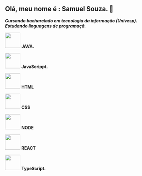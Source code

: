 
## Olá, meu nome é : Samuel Souza. 👋
***Cursando bacharelado em tecnologia da informação (Univesp).
Estudando linguagens de programaçã.***


<img width='50' height='50' src="https://cdn.jsdelivr.net/gh/devicons/devicon@latest/icons/java/java-original.svg" />  **JAVA.**       

             
          
  <img width='50' height='50' src="https://cdn.jsdelivr.net/gh/devicons/devicon@latest/icons/javascript/javascript-original.svg" /> **JavaScrippt.**

  <img width='50' height='50' src="https://cdn.jsdelivr.net/gh/devicons/devicon@latest/icons/html5/html5-original.svg" /> **HTML**

  <img width='50' height='50' src="https://cdn.jsdelivr.net/gh/devicons/devicon@latest/icons/css3/css3-original.svg" /> **CSS**

  <img width='50' height='50' src="https://cdn.jsdelivr.net/gh/devicons/devicon@latest/icons/nodejs/nodejs-original-wordmark.svg" /> **NODE**


  <img width='50' height='50' src="https://cdn.jsdelivr.net/gh/devicons/devicon@latest/icons/react/react-original.svg" /> **REACT**

  <img width='50' height='50' src="https://cdn.jsdelivr.net/gh/devicons/devicon@latest/icons/typescript/typescript-original.svg" /> **TypeScript.**

  <th></th>

